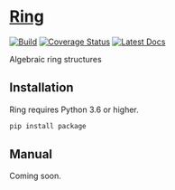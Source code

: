 # [Ring](http://github.com/wesselb/ring)

[![Build](https://travis-ci.org/wesselb/ring.svg?branch=master)](https://travis-ci.org/wesselb/ring)
[![Coverage Status](https://coveralls.io/repos/github/wesselb/ring/badge.svg?branch=master&service=github)](https://coveralls.io/github/wesselb/ring?branch=master)
[![Latest Docs](https://img.shields.io/badge/docs-latest-blue.svg)](https://user.github.io/ring)

Algebraic ring structures

## Installation

Ring requires Python 3.6 or higher.

```bash
pip install package
```

## Manual

Coming soon.

